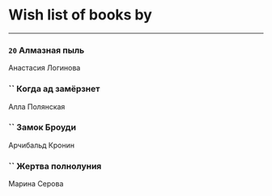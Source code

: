# Wish list of books by [](https://ok.ru/profile/536771522733)
---

### `20` Алмазная пыль
Анастасия Логинова

### `` Когда ад замёрзнет
Алла Полянская

### `` Замок Броуди
Арчибальд Кронин

### `` Жертва полнолуния
Марина Серова

